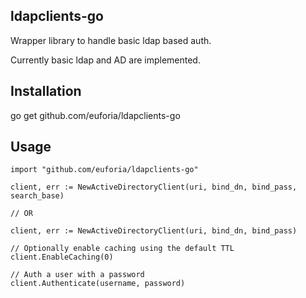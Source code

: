ldapclients-go
--------------
Wrapper library to handle basic ldap based auth.

Currently basic ldap and AD are implemented.


Installation
------------

go get github.com/euforia/ldapclients-go


Usage
-----
```
import "github.com/euforia/ldapclients-go"

client, err := NewActiveDirectoryClient(uri, bind_dn, bind_pass, search_base)

// OR

client, err := NewActiveDirectoryClient(uri, bind_dn, bind_pass)

// Optionally enable caching using the default TTL
client.EnableCaching(0)

// Auth a user with a password
client.Authenticate(username, password)
```